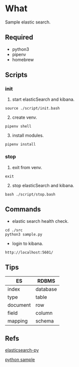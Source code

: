 # What
Sample elastic search.

## Required
- python3
- pipenv
- homebrew

## Scripts
### init

1. start elasticSearch and kibana.
```
source ./script/init.bash 
```
2. create venv.
```
pipenv shell
```
3. install modules.
```
pipenv install
```

### stop
1. exit from venv.
```
exit
```
2. stop elasticSearch and kibana.
```
bash ./script/stop.bash
```

## Commands
- elastic search health check.
```
cd ./src
python3 sample.py
```
- login to kibana.
```
http://localhost:5601/
```


## Tips
|  ES  |  RDBMS  |
| ---- | ---- |
|  index  |  database  |
|  type  |  table  |
|  document  |  row  |
|  field  |  column  |
|  mapping  |  schema  |


## Refs
[elasticsearch-py](https://github.com/elastic/elasticsearch-py)

[python sample](https://www.elastic.co/guide/en/elasticsearch/client/python-api/current/examples.html#ex-search)

